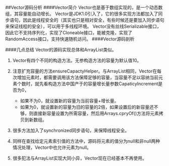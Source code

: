 ##Vector源码分析
####Vector简介
Vector也是基于数组实现的，是一个动态数组，其容量能自动增长。
Vector是JDK1.0引入了，它的很多实现方法都加入了同步语句，因此是线程安全的（其实也只是相对安全，有些时候还是要加入同步语句来保证线程的安全），可以用于多线程环境。
Vector没有丝线Serializable接口，因此它不支持序列化，实现了Cloneable接口，能被克隆，实现了RandomAccess接口，支持快速随机访问。
####Vector源码剖析

####几点总结
Vector的源码实现总体和ArrayList类似。

1. Vector有四个不同的构造方法。无参构造方法的容量为默认值10。
2. 注意扩充容量的方法ensureCapactyHelper。与ArrayList相同，Vector在每次增加元素时，都需要调用该方法保障足够的容量，当容量不足以容纳当前元素个数时，就先看构造方法中国产于的容量增长量参数CapaticyIncrement是否为0，
    - 如果不为0，就设置新的容量为当前容量+增长量。
    - 如果为0，就设置新的容量为旧的容量的2倍，如果设置后的新容量还不够，则直接新容量设置为所需容量，然后用Arrays.cpryOf()方法将元素拷贝到新数组。

3. 很多方法加入了synchronized同步语句，来保障线程安全。
4. 同样在查找给定元素索引值的方法中，源码将元素的值分为null和非null两种情况处理，Vector中也允许元素为null。
5. 很多犯法与ArrayList实现大同小异，Vector现在已经基本不再使用。